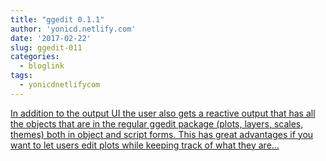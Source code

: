 ```yaml
---
title: "ggedit 0.1.1"
author: 'yonicd.netlify.com'
date: '2017-02-22'
slug: ggedit-011
categories:
  - bloglink
tags:
  - yonicdnetlifycom
---
```


[In addition to the output UI the user also gets a reactive output that has all the objects that are in the regular ggedit package (plots, layers, scales, themes) both in object and script forms. This has great advantages if you want to let users edit plots while keeping track of what they are...<click to read more>](https://yonicd.netlify.com/post/2017-02-22-ggedit3/)

